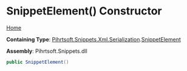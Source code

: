 # SnippetElement\(\) Constructor

[Home](../../../../../../README.md#_top)

**Containing Type**: [Pihrtsoft.Snippets.Xml.Serialization](../../README.md#_top)\.[SnippetElement](../README.md#_top)

**Assembly**: Pihrtsoft\.Snippets\.dll

```csharp
public SnippetElement()
```

